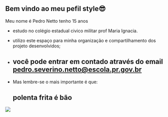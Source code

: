 ## Bem vindo ao meu pefil style😎 ##
Meu nome é Pedro Netto tenho 15 anos
- estudo no colégio estadual civico militar prof Maria Ignacia.
- utilizo este espaço para minha organização e compartilhamento dos projeto desenvolvidos;
- ## você pode entrar em contado através do email pedro.severino.netto@escola.pr.gov.br ##

- Mas lembre-se o mais importante é que:
  ## polenta frita é bão ##
  
![](https://media.tenor.com/iSHoZLLxIwYAAAAd/mbappe-emibape.gif)
